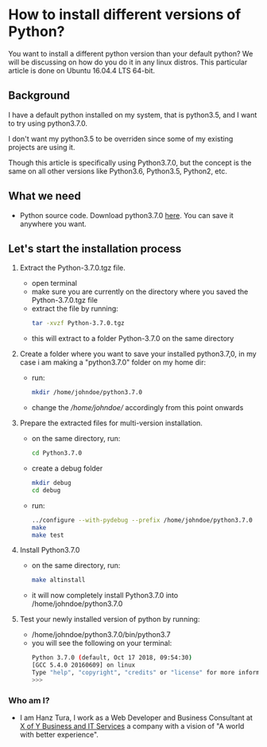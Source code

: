 # How to install different versions of Python?

You want to install a different python version than your default python? We will be discussing on how do you do it in any linux distros. This particular article is done on Ubuntu 16.04.4 LTS 64-bit.

## Background

I have a default python installed on my system, that is python3.5, and I want to try using python3.7.0.

I don't want my python3.5 to be overriden since some of my existing projects are using it.

Though this article is specifically using Python3.7.0, but the concept is the same on all other versions like Python3.6, Python3.5, Python2, etc.

## What we need

* Python source code. Download python3.7.0 [here](https://www.python.org/ftp/python/3.7.0/Python-3.7.0.tgz). You can save it anywhere you want.

## Let's start the installation process

1. Extract the Python-3.7.0.tgz file.

	* open terminal
	* make sure you are currently on the directory where you saved the Python-3.7.0.tgz file
	* extract the file by running:
		```bash
		tar -xvzf Python-3.7.0.tgz
		
		```
	* this will extract to a folder Python-3.7.0 on the same directory

2. Create a folder where you want to save your installed python3.7,0, in my case i am making a "python3.7.0" folder on my home dir:

	* run:
		```bash
		mkdir /home/johndoe/python3.7.0
		```
	* change the */home/johndoe/* accordingly from this point onwards

3. Prepare the extracted files for multi-version installation.

	* on the same directory, run:
		```bash
		cd Python3.7.0
		```
	* create a debug folder
		```bash
	  	mkdir debug
		cd debug
	  	```
	* run:
		```bash
		../configure --with-pydebug --prefix /home/johndoe/python3.7.0
		make
		make test
		```
4. Install Python3.7.0

	* on the same directory, run:
		```bash
		make altinstall
		```
	* it will now completely install Python3.7.0 into /home/johndoe/python3.7.0

5. Test your newly installed version of python by running:

	* /home/johndoe/python3.7.0/bin/python3.7
	* you will see the following on your terminal:
		```bash
		Python 3.7.0 (default, Oct 17 2018, 09:54:30) 
		[GCC 5.4.0 20160609] on linux
		Type "help", "copyright", "credits" or "license" for more information.
		>>> 

		```

### Who am I?
* I am Hanz Tura, I work as a Web Developer and Business Consultant at [X of Y Business and IT Services](https://www.xofytech.com) a company with a vision of "A world with better experience".
